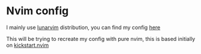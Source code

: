 # Nvim config

I mainly use [lunarvim](https://www.lunarvim.org/) distribution, you can
find my config [here](https://github.com/nadeemkhedr/lvim)

This will be trying to recreate my config with pure nvim, this is based initially
on [kickstart.nvim](https://github.com/nvim-lua/kickstart.nvim)
